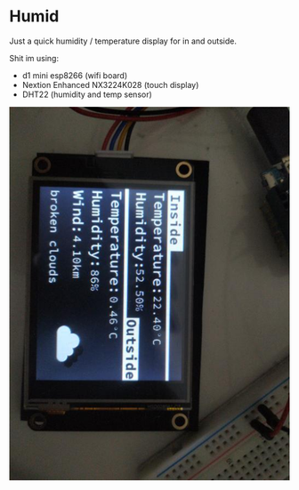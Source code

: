 # Humid
Just a quick humidity / temperature display for in and outside.

Shit im using:
- d1 mini esp8266 (wifi board)
- Nextion Enhanced NX3224K028 (touch display)
- DHT22 (humidity and temp sensor)

![demo image](/demo/1.jpg)
